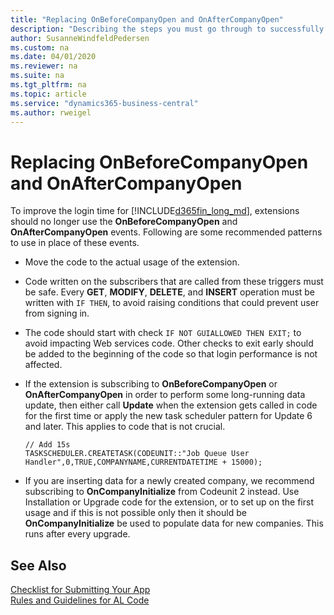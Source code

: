 ```yaml
---
title: "Replacing OnBeforeCompanyOpen and OnAfterCompanyOpen"
description: "Describing the steps you must go through to successfully submit your app to AppSource."
author: SusanneWindfeldPedersen
ms.custom: na
ms.date: 04/01/2020
ms.reviewer: na
ms.suite: na
ms.tgt_pltfrm: na
ms.topic: article
ms.service: "dynamics365-business-central"
ms.author: rweigel
---
```


# Replacing OnBeforeCompanyOpen and OnAfterCompanyOpen
To improve the login time for [!INCLUDE[d365fin_long_md](../includes/d365fin_long_md.md)], extensions should no longer use the **OnBeforeCompanyOpen** and **OnAfterCompanyOpen** events. Following are some recommended patterns to use in place of these events.

- Move the code to the actual usage of the extension.
- Code written on the subscribers that are called from these triggers must be safe. Every **GET**, **MODIFY**, **DELETE**, and **INSERT** operation must be written with `IF THEN`, to avoid raising conditions that could prevent user from signing in.
- The code should start with check `IF NOT GUIALLOWED THEN EXIT;` to avoid impacting Web services code. Other checks to exit early should be added to the beginning of the code so that login performance is not affected.
- If the extension is subscribing to **OnBeforeCompanyOpen** or **OnAfterCompanyOpen** in order to perform some long-running data update, then either call **Update** when the extension gets called in code for the first time or apply the new task scheduler pattern for Update 6 and later. This applies to code that is not crucial.
    
    ```
    // Add 15s
    TASKSCHEDULER.CREATETASK(CODEUNIT::"Job Queue User Handler",0,TRUE,COMPANYNAME,CURRENTDATETIME + 15000);
    ```

- If you are inserting data for a newly created company, we recommend subscribing to **OnCompanyInitialize** from Codeunit 2 instead. Use Installation or Upgrade code for the extension, or to set up on the first usage and if this is not possible only then it should be **OnCompanyInitialize** be used to populate data for new companies. This runs after every upgrade.

## See Also
[Checklist for Submitting Your App](../developer/devenv-checklist-submission.md)  
[Rules and Guidelines for AL Code](apptest-overview.md)  